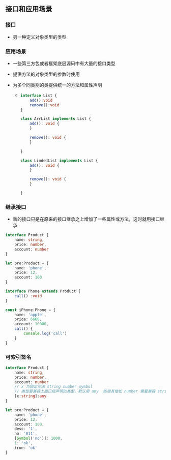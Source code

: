 ## 接口和应用场景

### 接口

- 另一种定义对象类型的类型

### 应用场景

- 一些第三方包或者框架底层源码中有大量的接口类型

- 提供方法的对象类型的参数时使用

- 为多个同类别的类提供统一的方法和属性声明

  - ```ts
    interface List {
        add():void
        remove():void
    }
    
    class ArrList implements List {
        add(): void {
        }
    
        remove(): void {
        }
    
    }
    
    class LindedList implements List {
        add(): void {
        }
    
        remove(): void {
        }
    
    }
    ```

### 继承接口

- 新的接口只是在原来的接口继承之上增加了一些属性或方法，这时就用接口继承

```ts
interface Product {
    name: string,
    price: number,
    account: number
}

let pro:Product = {
    name: 'phone',
    price: 12,
    account: 100
}

interface Phone extends Product {
    call() :void
}

const iPhone:Phone = {
    name: 'apple',
    price: 6666,
    account: 10000,
    call() {
        console.log('call')
    }
}
```

### 可索引签名

```ts
interface Product {
    name: string,
    price: number,
    account: number
    // x 为固定写法 string number symbol
    // 类型要兼容上面已经声明的类型，默认用 any  如用其他如 number 需要兼容 string 等已经声明的
    [x:string]:any
}

let pro:Product = {
    name: 'phone',
    price: 12,
    account: 100,
    desc: '1',
    no: '011',
    [Symbol('no')]: 1000,
    1: 'ok',
    true: 'ok'
}
```



